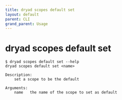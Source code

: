 ```yaml
---
title: dryad scopes default set
layout: default
parent: CLI
grand_parent: Usage
---
```


# dryad scopes default set

```
$ dryad scopes default set --help
dryad scopes default set <name>

Description:
    set a scope to be the default

Arguments:
    name   the name of the scope to set as default
```
